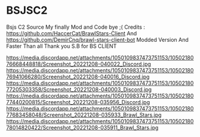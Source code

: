 # BSJSC2
Bsjs C2 Source My finally Mod and Code bye ;( 
Credits : https://github.com/HaccerCat/BrawlStars-Client And https://github.com/DemirCnq/brawl-stars-client-bot
Modded Version And Faster Than all Thank you S.B for BS CLİENT


https://media.discordapp.net/attachments/1050109837473751153/1050218076668448818/Screenshot_20221208-040022_Discord.jpg
https://media.discordapp.net/attachments/1050109837473751153/1050218076941066280/Screenshot_20221208-040016_Discord.jpg
https://media.discordapp.net/attachments/1050109837473751153/1050218077205303358/Screenshot_20221208-040003_Discord.jpg
https://media.discordapp.net/attachments/1050109837473751153/1050218077440200815/Screenshot_20221208-035956_Discord.jpg
https://media.discordapp.net/attachments/1050109837473751153/1050218077683458048/Screenshot_20221208-035933_Brawl_Stars.jpg
https://media.discordapp.net/attachments/1050109837473751153/1050218078014820422/Screenshot_20221208-035911_Brawl_Stars.jpg
